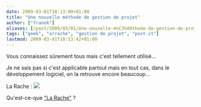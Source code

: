 ```yaml
---
date: 2009-03-01T18:13:00+01:00
title: "Une nouvelle méthode de gestion de projet"
author: ["franek"]
aliases: [/post/2009/03/01/Une-nouvelle-m%C3%A9thode-de-gestion-de-projet]
tags: ["geek", "arrache", "gestion de projet", "post-it"]
lastmod: 2009-03-01T18:13:42+01:00
---
```

Vous connaissez sûrement tous mais c'est tellement utilisé...

Je ne sais pas si c'est applicable partout mais en tout cas, dans le développement logiciel, on la retrouve encore beaucoup...

La Rache : ![](http://www.cafenware.com/la-rache/zfiles//process.jpg)

Qu'est-ce-que ["La Rache"](http://www.cafenware.com/la-rache/index.php?z=2) ?
